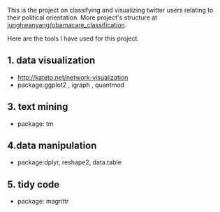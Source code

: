 This is the project on classifying and visualizing twitter users relating to their political orientation.
More project's structure at [junghwanyang/obamacare_classification](https://github.com/junghwanyang/obamacare_classification).

Here are the tools I have used for this project.

## 1. data visualization 

- <http://kateto.net/network-visualization>  
- package:ggplot2 , igraph , quantmod 

## 3. text mining  

- package: tm  

## 4.data manipulation 

- package:dplyr, reshape2, data.table

## 5. tidy code  
- package: magrittr
